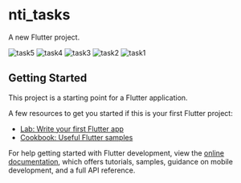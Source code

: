 
# nti_tasks
A new Flutter project.

![task5](https://github.com/user-attachments/assets/9478811c-ab8e-43a1-a8f9-15248c42c12b)
![task4](https://github.com/user-attachments/assets/1f027fc0-7ffd-4130-9c13-097bba137bbe)
![task3](https://github.com/user-attachments/assets/fa5c43f0-de43-4d40-be10-6948c77e1f74)
![task2](https://github.com/user-attachments/assets/602dcdfc-e69b-4502-9b26-f281cf329bee)
![task1](https://github.com/user-attachments/assets/a2f10aae-c194-4ef7-a4d7-6c051c95ee37)



## Getting Started

This project is a starting point for a Flutter application.

A few resources to get you started if this is your first Flutter project:

- [Lab: Write your first Flutter app](https://docs.flutter.dev/get-started/codelab)
- [Cookbook: Useful Flutter samples](https://docs.flutter.dev/cookbook)

For help getting started with Flutter development, view the
[online documentation](https://docs.flutter.dev/), which offers tutorials,
samples, guidance on mobile development, and a full API reference.
